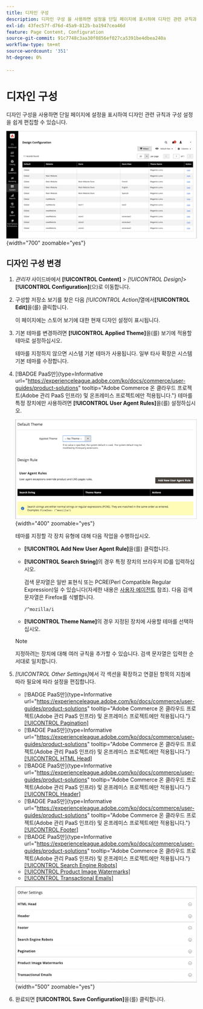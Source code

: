 ```yaml
---
title: 디자인 구성
description: 디자인 구성 을 사용하면 설정을 단일 페이지에 표시하여 디자인 관련 규칙과 구성 설정을 쉽게 편집할 수 있습니다.
exl-id: 43fec57f-d76d-45a9-812b-ba1947cea46d
feature: Page Content, Configuration
source-git-commit: 91c7748c3aa30f0856ef027ca5391be4dbea240a
workflow-type: tm+mt
source-wordcount: '351'
ht-degree: 0%

---
```


# 디자인 구성

디자인 구성을 사용하면 단일 페이지에 설정을 표시하여 디자인 관련 규칙과 구성 설정을 쉽게 편집할 수 있습니다.

![디자인 구성 페이지](./assets/configuration.png){width="700" zoomable="yes"}

## 디자인 구성 변경

1. _관리자_ 사이드바에서 **[!UICONTROL Content]** > _[!UICONTROL Design]_>**[!UICONTROL Configuration]**(으)로 이동합니다.

1. 구성할 저장소 보기를 찾은 다음 _[!UICONTROL Action]_&#x200B;열에서&#x200B;**[!UICONTROL Edit]**&#x200B;을(를) 클릭합니다.

   이 페이지에는 스토어 보기에 대한 현재 디자인 설정이 표시됩니다.

1. 기본 테마를 변경하려면 **[!UICONTROL Applied Theme]**&#x200B;을(를) 보기에 적용할 테마로 설정하십시오.

   테마를 지정하지 않으면 시스템 기본 테마가 사용됩니다. 일부 타사 확장은 시스템 기본 테마를 수정합니다.

1. [!BADGE PaaS만]{type=Informative url="https://experienceleague.adobe.com/ko/docs/commerce/user-guides/product-solutions" tooltip="Adobe Commerce 온 클라우드 프로젝트(Adobe 관리 PaaS 인프라) 및 온프레미스 프로젝트에만 적용됩니다."} 테마를 특정 장치에만 사용하려면 **[!UICONTROL User Agent Rules]**&#x200B;을(를) 설정하십시오.

   ![사용자 에이전트 규칙](./assets/configuration-user-agent-rules.png){width="400" zoomable="yes"}

   테마를 지정할 각 장치 유형에 대해 다음 작업을 수행하십시오.

   - **[!UICONTROL Add New User Agent Rule]**&#x200B;을(를) 클릭합니다.

   - **[!UICONTROL Search String]**&#x200B;의 경우 특정 장치의 브라우저 ID를 입력하십시오.

     검색 문자열은 일반 표현식 또는 PCRE(Perl Compatible Regular Expression)일 수 있습니다(자세한 내용은 [사용자 에이전트](https://en.wikipedia.org/wiki/User_agent) 참조). 다음 검색 문자열은 Firefox를 식별합니다.

         /^mozilla/i
     
   - **[!UICONTROL Theme Name]**&#x200B;의 경우 지정된 장치에 사용할 테마를 선택하십시오.

   >[!NOTE]
   >
   >지정하려는 장치에 대해 여러 규칙을 추가할 수 있습니다. 검색 문자열은 입력한 순서대로 일치합니다.

1. _[!UICONTROL Other Settings]_&#x200B;에서 각 섹션을 확장하고 연결된 항목의 지침에 따라 필요에 따라 설정을 편집합니다.

   - [!BADGE PaaS만]{type=Informative url="https://experienceleague.adobe.com/ko/docs/commerce/user-guides/product-solutions" tooltip="Adobe Commerce 온 클라우드 프로젝트(Adobe 관리 PaaS 인프라) 및 온프레미스 프로젝트에만 적용됩니다."} [[!UICONTROL Pagination]](../catalog/navigation-product-listings.md#pagination-controls)
   - [!BADGE PaaS만]{type=Informative url="https://experienceleague.adobe.com/ko/docs/commerce/user-guides/product-solutions" tooltip="Adobe Commerce 온 클라우드 프로젝트(Adobe 관리 PaaS 인프라) 및 온프레미스 프로젝트에만 적용됩니다."} [[!UICONTROL HTML Head]](page-setup.md#html-head)
   - [!BADGE PaaS만]{type=Informative url="https://experienceleague.adobe.com/ko/docs/commerce/user-guides/product-solutions" tooltip="Adobe Commerce 온 클라우드 프로젝트(Adobe 관리 PaaS 인프라) 및 온프레미스 프로젝트에만 적용됩니다."} [[!UICONTROL Header]](page-setup.md#header)
   - [!BADGE PaaS만]{type=Informative url="https://experienceleague.adobe.com/ko/docs/commerce/user-guides/product-solutions" tooltip="Adobe Commerce 온 클라우드 프로젝트(Adobe 관리 PaaS 인프라) 및 온프레미스 프로젝트에만 적용됩니다."} [[!UICONTROL Footer]](page-setup.md#footer)
   - [!BADGE PaaS만]{type=Informative url="https://experienceleague.adobe.com/ko/docs/commerce/user-guides/product-solutions" tooltip="Adobe Commerce 온 클라우드 프로젝트(Adobe 관리 PaaS 인프라) 및 온프레미스 프로젝트에만 적용됩니다."} [[!UICONTROL Search Engine Robots]](../merchandising-promotions/seo-overview.md#search-engine-robots)
   - [[!UICONTROL Product Image Watermarks]](../catalog/product-image.md#watermarks)
   - [[!UICONTROL Transactional Emails]](../systems/email-templates.md#configure-email-templates)

   ![디자인에 영향을 주는 다른 설정](./assets/configuration-other-settings.png){width="500" zoomable="yes"}

1. 완료되면 **[!UICONTROL Save Configuration]**&#x200B;을(를) 클릭합니다.
